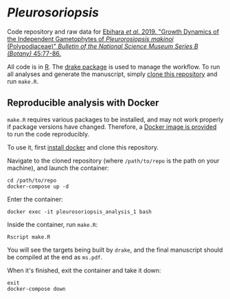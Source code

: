 # *Pleurosoriopsis*

Code repository and raw data for [Ebihara *et al.* 2019. "Growth Dynamics of the Independent Gametophytes of *Pleurorosiopsis makinoi* (Polypodiaceae)" *Bulletin of the National Science Museum Series B (Botany)* 45:77-86.](https://www.kahaku.go.jp/research/publication/botany.html)

All code is in [R](https://cran.r-project.org/). The [drake package](https://ropensci.github.io/drake/) is used to manage the workflow. To run all analyses and generate the manuscript, simply [clone this repository](https://git-scm.com/book/en/v2/Git-Basics-Getting-a-Git-Repository) and run `make.R`.

## Reproducible analysis with Docker

`make.R` requires various packages to be installed, and may not work properly if package versions have changed. Therefore, a [Docker image is provided](https://hub.docker.com/r/joelnitta/pleurosoriopsis) to run the code reproducibly.

To use it, first [install docker](https://docs.docker.com/install/) and clone this repository.

Navigate to the cloned repository (where `/path/to/repo` is the path on your machine), and launch the container:

```
cd /path/to/repo
docker-compose up -d
```

Enter the container:

```
docker exec -it pleurosoriopsis_analysis_1 bash
```

Inside the container, run `make.R`:

```
Rscript make.R
```

You will see the targets being built by `drake`, and the final manuscript should be compiled at the end as `ms.pdf`.

When it's finished, exit the container and take it down:

```
exit
docker-compose down
```
